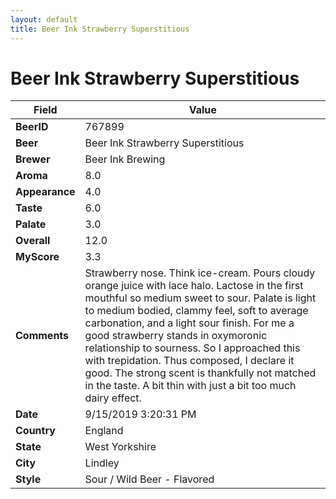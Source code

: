 ```yaml
---
layout: default
title: Beer Ink Strawberry Superstitious
---
```


# Beer Ink Strawberry Superstitious

| Field         | Value     |
|---------------|-----------|
| **BeerID** | 767899 |
| **Beer** | Beer Ink Strawberry Superstitious |
| **Brewer** | Beer Ink Brewing |
| **Aroma** | 8.0 |
| **Appearance** | 4.0 |
| **Taste** | 6.0 |
| **Palate** | 3.0 |
| **Overall** | 12.0 |
| **MyScore** | 3.3 |
| **Comments** | Strawberry nose. Think ice-cream. Pours cloudy orange juice with lace halo. Lactose in the first mouthful so medium sweet to sour. Palate is light to medium bodied, clammy feel, soft to average carbonation, and a light sour finish. For me a good strawberry stands in oxymoronic relationship to sourness. So I approached this with trepidation. Thus composed, I declare it good. The strong scent is thankfully not matched in the taste. A bit thin with just a bit too much dairy effect. |
| **Date** | 9/15/2019 3:20:31 PM |
| **Country** | England |
| **State** | West Yorkshire |
| **City** | Lindley |
| **Style** | Sour / Wild Beer - Flavored |
